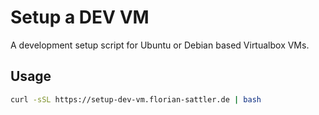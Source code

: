 # Setup a DEV VM

A development setup script for Ubuntu or Debian based Virtualbox VMs.

## Usage

```bash
curl -sSL https://setup-dev-vm.florian-sattler.de | bash
```
